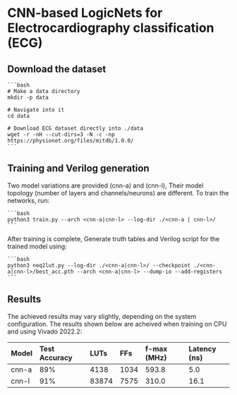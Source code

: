 # CNN-based LogicNets for Electrocardiography classification (ECG)

## Download the dataset 

    ```bash
    # Make a data directory
    mkdir -p data

    # Navigate into it
    cd data

    # Download ECG dataset directly into ./data
    wget -r -nH --cut-dirs=3 -N -c -np https://physionet.org/files/mitdb/1.0.0/
    ```
## Training and Verilog generation 

Two model variations are provided (cnn-a) and (cnn-l), Their model topology (number of layers and channels/neurons) are different. To train the networks, run: 

    ```bash 
    python3 train.py --arch <cnn-a|cnn-l> --log-dir ./<cnn-a | cnn-l>/ 
    ```


After training is complete, Generate truth tables and Verilog script for the trained model using: 

    ```bash 
    python3 neq2lut.py --log-dir ./<cnn-a|cnn-l>/ --checkpoint ./<cnn-a|cnn-l>/best_acc.pth --arch <cnn-a|cnn-l> --dump-io --add-registers
    ```


## Results
The achieved results may vary slightly, depending on the system configuration. The results shown below are acheived when training on CPU and using Vivado 2022.2: 

| Model      | Test Accuracy | LUTs     | FFs      | f-max (MHz)  |Latency (ns) |
|:-----------|:------------- |:---------|:---------|:-------------|:------------|
| cnn-a      | 89%           | 4138     |1034      |593.8         |5.0          |
| cnn-l      | 91%           | 83874    |7575      |310.0         |16.1         |


